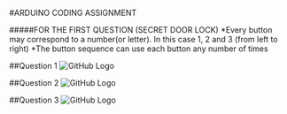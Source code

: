 #ARDUINO CODING ASSIGNMENT

#####FOR THE FIRST QUESTION (SECRET DOOR LOCK)
*Every button may correspond to a number(or letter). In this case 1, 2 and 3 (from left to right)
*The button sequence can use each button any number of times

##Question 1
![GitHub Logo]('https://i.ibb.co/dJq6R25/ASSIGNMENT-CODING2-2.jpg')

##Question 2
![GitHub Logo]('https://i.ibb.co/dJq6R25/ASSIGNMENT-CODING2-3.jpg')

##Question 3
![GitHub Logo]('https://i.ibb.co/dJq6R25/ASSIGNMENT-CODING2-4.jpg')